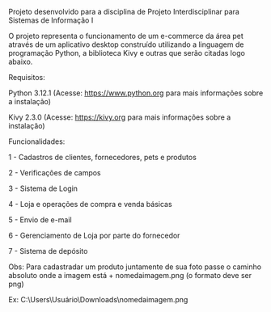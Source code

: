 Projeto desenvolvido para a disciplina de Projeto Interdisciplinar para Sistemas de Informação I

O projeto representa o funcionamento de um e-commerce da área pet através de um aplicativo desktop construído utilizando a linguagem de programação Python, a biblioteca Kivy e outras que serão citadas logo abaixo.

Requisitos:

Python 3.12.1 (Acesse: https://www.python.org para mais informações sobre a instalação)

Kivy 2.3.0 (Acesse: https://kivy.org para mais informações sobre a instalação)

Funcionalidades:

1 - Cadastros de clientes, fornecedores, pets e produtos

2 - Verificações de campos

3 - Sistema de Login 

4 - Loja e operações de compra e venda básicas

5 - Envio de e-mail

6 - Gerenciamento de Loja por parte do fornecedor

7 - Sistema de depósito

Obs: Para cadastradar um produto juntamente de sua foto passe o caminho absoluto onde a imagem está + nomedaimagem.png (o formato deve ser png)

Ex: C:\Users\Usuário\Downloads\nomedaimagem.png






